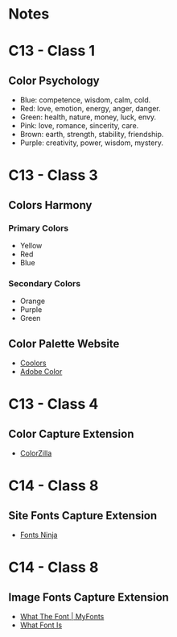 # Notes

# C13 - Class 1

## Color Psychology

* Blue: competence, wisdom, calm, cold.
* Red: love, emotion, energy, anger, danger.
* Green: health, nature, money, luck, envy.
* Pink: love, romance, sincerity, care.
* Brown: earth, strength, stability, friendship.
* Purple: creativity, power, wisdom, mystery.

# C13 - Class 3

## Colors Harmony

### Primary Colors

* Yellow
* Red
* Blue

### Secondary Colors

* Orange
* Purple
* Green

## Color Palette Website

* [Coolors](https://coolors.co/)
* [Adobe Color](https://color.adobe.com/pt/create)

# C13 - Class 4

## Color Capture Extension

* [ColorZilla](https://chrome.google.com/webstore/detail/colorzilla/bhlhnicpbhignbdhedgjhgdocnmhomnp)


# C14 - Class 8

## Site Fonts Capture Extension

* [Fonts Ninja](https://chrome.google.com/webstore/detail/fonts-ninja/eljapbgkmlngdpckoiiibecpemleclhh)

# C14 - Class 8

## Image Fonts Capture Extension

* [What The Font | MyFonts](https://www.myfonts.com/pages/whatthefont)
* [What Font Is](https://www.whatfontis.com/)